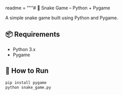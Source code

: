 readme = """# 🐍 Snake Game – Python + Pygame

A simple snake game built using Python and Pygame.

## 📦 Requirements

- Python 3.x
- Pygame

## 🚀 How to Run

```bash
pip install pygame
python snake_game.py
